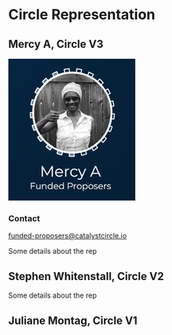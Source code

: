 # Circle Representation

## Mercy A, Circle V3

![](.gitbook/assets/2022-02-26.png)

### Contact&#x20;

funded-proposers@catalystcircle.io

Some details about the rep

## Stephen Whitenstall, Circle V2

Some details about the rep

## Juliane Montag, Circle V1

